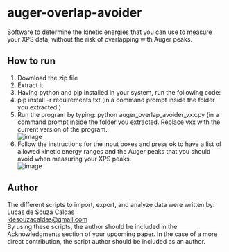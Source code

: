 # auger-overlap-avoider

Software to determine the kinetic energies that you can use to measure your XPS data, without the risk of overlapping with Auger peaks.<br> 

## How to run 

1) Download the zip file
2) Extract it
3) Having python and pip installed in your system, run the following code:
4) pip install -r requirements.txt (in a command prompt inside the folder you extracted.)
5) Run the program by typing: python auger_overlap_avoider_vxx.py (in a command prompt inside the folder you extracted. Replace vxx with the current version of the program.  <br>
![image](https://user-images.githubusercontent.com/42618468/231221635-79adc2cf-9994-407d-86fc-5c4e475c54f0.png) <br>
6) Follow the instructions for the input boxes and press ok to have a list of allowed kinetic energy ranges and the Auger peaks that you should avoid when measuring your XPS peaks.<br>
![image](https://user-images.githubusercontent.com/42618468/231222821-2e47f542-962c-4ae9-ac54-4e69f90c5ca6.png)<br>


## Author

The different scripts to import, export, and analyze data were written by:<br>
Lucas de Souza Caldas <br>
ldesouzacaldas@gmail.com<br>
By using these scripts, the author should be included in the Acknowledgments section of your upcoming paper. In the case of a more direct contribution, the script author should be included as an author.

